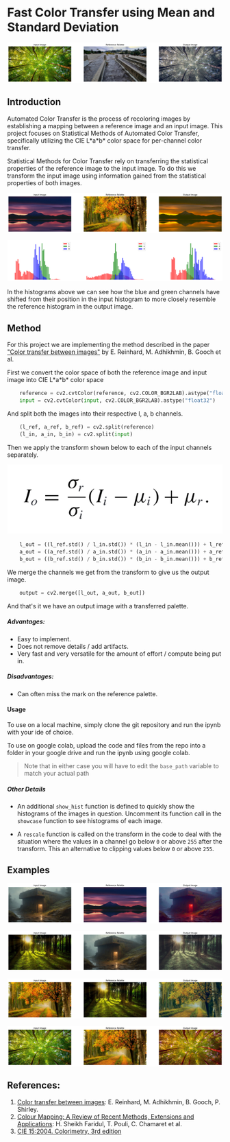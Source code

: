 # Fast Color Transfer using Mean and Standard Deviation

![output_5](attachments/output_5.png)

## Introduction

Automated Color Transfer is the process of recoloring images by establishing a
mapping between a reference image and an input image. This project focuses on
Statistical Methods of Automated Color Transfer, specifically utilizing the CIE
L\*a\*b\* color space for per-channel color transfer.

Statistical Methods for Color Transfer rely on transferring the statistical
properties of the reference image to the input image. To do this we transform
the input image using information gained from the statistical properties of both
images.

![output_3](attachments/output_3.png)

![hist_purp_autumn](./attachments/hist_purp_autumn.png)

In the histograms above we can see how the blue and green channels have shifted
from their position in the input histogram to more closely resemble the
reference histogram in the output image.

## Method

For this project we are implementing the method described in the paper
["Color transfer between images"](https://ieeexplore.ieee.org/abstract/document/946629)
by E. Reinhard, M. Adhikhmin, B. Gooch et al.

First we convert the color space of both the reference image and input image
into CIE L\*a\*b\* color space

```python
    reference = cv2.cvtColor(reference, cv2.COLOR_BGR2LAB).astype("float32")
    input = cv2.cvtColor(input, cv2.COLOR_BGR2LAB).astype("float32")
```

And split both the images into their respective l, a, b channels.

```python
    (l_ref, a_ref, b_ref) = cv2.split(reference)
    (l_in, a_in, b_in) = cv2.split(input)
```

Then we apply the transform shown below to each of the input channels
separately.

![formula](attachments/formula.png)

```python
    l_out = ((l_ref.std() / l_in.std()) * (l_in - l_in.mean())) + l_ref.mean()
    a_out = ((a_ref.std() / a_in.std()) * (a_in - a_in.mean())) + a_ref.mean()
    b_out = ((b_ref.std() / b_in.std()) * (b_in - b_in.mean())) + b_ref.mean()
```

We merge the channels we get from the transform to give us the output image.

```python
    output = cv2.merge([l_out, a_out, b_out])
```

And that's it we have an output image with a transferred palette.

##### Advantages:

- Easy to implement.
- Does not remove details / add artifacts.
- Very fast and very versatile for the amount of effort / compute being put in.

##### Disadvantages:

- Can often miss the mark on the reference palette.

#### Usage

To use on a local machine, simply clone the git repository and run the ipynb
with your ide of choice.

To use on google colab, upload the code and files from the repo into a folder in
your google drive and run the ipynb using google colab.

> Note that in either case you will have to edit the `base_path` variable to
> match your actual path

##### Other Details

- An additional `show_hist` function is defined to quickly show the histograms
  of the images in question. Uncomment its function call in the `showcase`
  function to see histograms of each image.

- A `rescale` function is called on the transform in the code to deal with the
  situation where the values in a channel go below `0` or above `255` after the
  transform. This an alternative to clipping values below `0` or above `255`.

## Examples

![output_4](attachments/output_4.png)

![output_2](attachments/output_2.png)

![output_1](attachments/output_1.png)

![output_0](attachments/output_0.png)

## References:

1.  [Color transfer between images](https://ieeexplore.ieee.org/abstract/document/946629):
    E. Reinhard, M. Adhikhmin, B. Gooch, P. Shirley.
2.  [Colour Mapping: A Review of Recent Methods, Extensions and Applications](https://onlinelibrary.wiley.com/doi/abs/10.1111/cgf.12671):
    H. Sheikh Faridul, T. Pouli, C. Chamaret et al.
3.  [CIE 15:2004. Colorimetry, 3rd edition](https://cie.co.at/publications/colorimetry-3rd-edition#:~:text=CIE%2015%3A2004%20Colorimetry%20represents,values%2C%20chromaticity%20coordinates%2C%20colour%20spaces)
